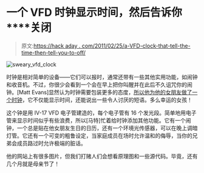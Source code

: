 # 一个 VFD 时钟显示时间，然后告诉你****关闭

> 原文:[https://hack aday . com/2011/02/25/a-VFD-clock-that-tell-the-time-then-tell-you-to-off/](https://hackaday.com/2011/02/25/a-vfd-clock-that-tells-the-time-then-tells-you-to-off/)

![sweary_vfd_clock](../Images/9f7ee9fe8081545ed33d5d9fd21d7779.png "sweary_vfd_clock")

时钟是相对简单的设备——它们可以报时，通常还带有一些其他实用功能，如闹钟和收音机。不过，你很少会看到一个会在早上把你叫醒并在此后不久诅咒你的闹钟。[Matt Evans]显然认为时钟需要包装更多的态度，[所以他为他的女朋友做了一个时钟](http://axio.ms/projects/jenclock/)，它不仅能显示时间，还能说出一些令人讨厌的短语。多么幸运的女孩！

这个钟是用 IV-17 VFD 电子管建造的，每个电子管有 16 个发光段。简单地用电子管来显示时间似乎有些浪费，所以[马特]忙着给时钟添加其他功能。它有一个闹钟，一个总是贴在他女朋友生日的日历，还有一个环境光传感器，可以在晚上调暗灯管。它还有一个可变的粗鲁设定，当家庭成员在场时允许温和的侮辱，当你的兄弟会成员路过时允许极端的脏话。

他的网站上有很多图片，但我们打赌人们会想看原理图和一些源代码。毕竟，还有几个月就是母亲节了！